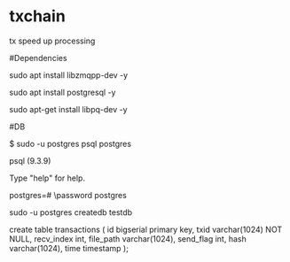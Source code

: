 # txchain
tx speed up processing

#Dependencies

sudo apt install libzmqpp-dev -y

sudo apt install postgresql -y

sudo apt-get install libpq-dev -y


#DB 

$ sudo -u postgres psql postgres

psql (9.3.9)

Type "help" for help.

postgres=# \password postgres


sudo -u postgres createdb testdb

create table transactions (
        id              bigserial primary key,
        txid            varchar(1024) NOT NULL,
        recv_index      int,
        file_path       varchar(1024),
        send_flag       int,
        hash            varchar(1024),
        time            timestamp
);
